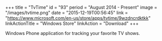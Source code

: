 +++
title = "TvTime"
id = "93"
period = "August 2014 - Present"
image = "/images/tvtime.png"
date = "2015-12-19T00:56:45"
link = "https://www.microsoft.com/en-us/store/apps/tvtime/9wzdncrdktkk"
linkActionTitle = "Windows Store"
linkAction = "Download"
+++

Windows Phone application for tracking your favorite TV shows.
